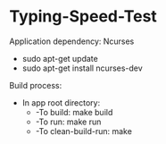 # Typing-Speed-Test

Application dependency: Ncurses  
  * sudo apt-get update  
  * sudo apt-get install ncurses-dev  
  
Build process:  
  * In app root directory:  
    * -To build: make build  
    * -To run: make run  
    * -To clean-build-run: make  
